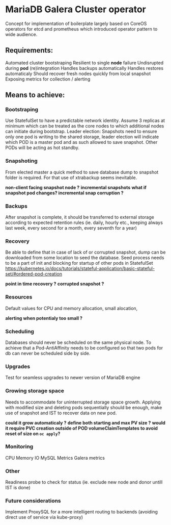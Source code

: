 # MariaDB Galera Cluster operator

Concept for implementation of boilerplate largely based on CoreOS operators for etcd and prometheus which introduced operator pattern to wide audience.

## Requirements:

Automated cluster bootstraping
Resilient to single __node__ failure
Undisrupted during __pod__ (re)integration
Handles backups automatically
Handles restores automaticaly
Should recover fresh nodes quickly from local snapshot
Exposing metrics for collection / alerting

## Means to achieve:


### Bootstraping

Use StatefulSet to have a predictable network identity. Assume 3 replicas at minimum which can be treated as the core nodes to which additional nodes can initiate during bootstrap.
Leader election:
Snapshots need to ensure only one pod is writing to the shared storage, leader election will indicate which POD is a master pod and as such allowed to save snapshot. Other PODs will be acting as hot standby.

### Snapshoting

From elected master a quick method to save database dump to snapshot folder is required. For that use of xtrabackup seems inevitable.

  __non-client facing snapshot node ?__
  __incremental snapshots__
  __what if snapshot pod changes? incremental snap corruption ?__

### Backups

After snapshot is complete, it should be transferred to external storage according to expected retention rules 
(ie. daily, hourly etc., keeping always last week, every second for a month, every seventh for a year)

### Recovery

Be able to define that in case of lack of or corrupted snapshot, dump can be downloaded from some location 
to seed the database. Seed process needs to be a part of init and blocking for startup of other pods in StatefulSet 
https://kubernetes.io/docs/tutorials/stateful-application/basic-stateful-set/#ordered-pod-creation

  __point in time recovery ?__
  __corrupted snapshot ?__

### Resources

Default values for CPU and memory allocation, small alocation, 

  __alerting when potentialy too small ?__

### Scheduling

Databases should never be scheduled on the same physical node. To achieve that a Pod-AntiAffinity needs 
to be configured so that two pods for db can never be scheduled side by side.

### Upgrades

Test for seamless upgrades to newer version of MariaDB engine

### Growing storage space

Needs to accommodate for uninterrupted storage space growth. Applying with modified size and deleting pods 
sequentially should be enough, make use of snapshot and IST to recover data on new pod.

  __could it grow automaticaly ?__
  __define both starting and max PV size ?__
  __would it require PVC creation outside of POD volumeClaimTemplates to avoid reset of size on `oc apply`?__

### Monitoring

CPU
Memory
IO
MySQL Metrics
Galera metrics

### Other

Readiness probe to check for status (ie. exclude new node and donor untill IST is done)

### Future considerations

Implement ProxySQL for a more intelligent routing to backends (avoiding direct use of service via kube-proxy)

